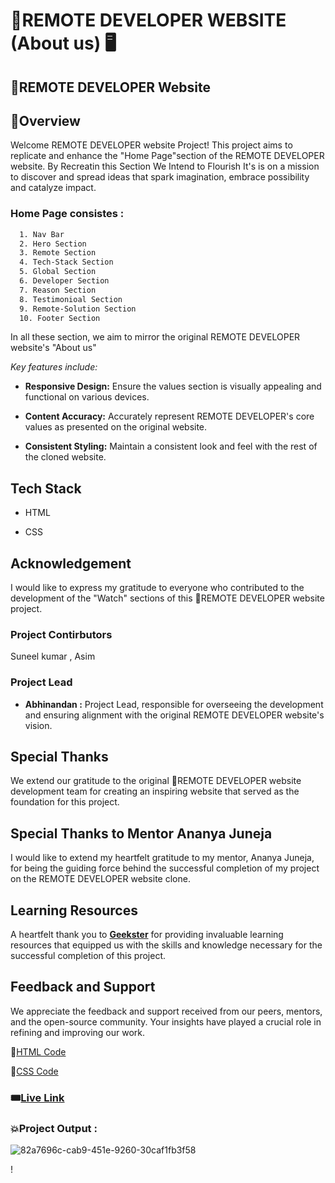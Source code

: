 # 🎯REMOTE DEVELOPER WEBSITE (About us) 🖥️

## 🚀REMOTE DEVELOPER Website

## 📌Overview
Welcome REMOTE DEVELOPER website Project! This project aims to replicate and enhance the "Home Page"section of the REMOTE DEVELOPER website. By Recreatin this Section We Intend to Flourish It's is on a mission to discover and spread ideas that spark imagination, embrace possibility and catalyze impact.


### Home Page consistes :
```bash
  1. Nav Bar
  2. Hero Section
  3. Remote Section
  4. Tech-Stack Section
  5. Global Section
  6. Developer Section
  7. Reason Section
  8. Testimonioal Section
  9. Remote-Solution Section
  10. Footer Section
```
In  all these section, we aim to mirror the original REMOTE DEVELOPER website's "About us"

*Key features include:*
- **Responsive Design:** Ensure the values section is visually appealing and functional on various devices.

- **Content Accuracy:** Accurately represent REMOTE DEVELOPER's core values as presented on the original website.

- **Consistent Styling:** Maintain a consistent look and feel with the rest of the cloned website.

## Tech Stack
- HTML

- CSS

## Acknowledgement

I would like to express my gratitude to everyone who contributed to the development of the "Watch" sections of this 🚀REMOTE DEVELOPER website project. 

### Project Contirbutors

Suneel kumar , Asim

### Project Lead

- **Abhinandan :** Project Lead, responsible for overseeing the development and ensuring alignment with the original REMOTE DEVELOPER website's vision.

## Special Thanks

We extend our gratitude to the original 🚀REMOTE DEVELOPER website development team for creating an inspiring website that served as the foundation for this project.

## Special Thanks to Mentor Ananya Juneja

I would like to extend my heartfelt gratitude to my mentor, Ananya Juneja, for being the guiding force behind the successful completion of my project on the REMOTE DEVELOPER website clone.

## Learning Resources
A heartfelt thank you to **[Geekster](https://www.geekster.in/)** for providing invaluable learning resources that equipped us with the skills and knowledge necessary for the successful completion of this project.

## Feedback and Support

We appreciate the feedback and support received from our peers, mentors, and the open-source community. Your insights have played a crucial role in refining and improving our work.




📌[HTML Code](./index.html)

📌[CSS Code](./style.css)

### 🎟️[Live Link](https://abhinandan411.github.io/Remote-Developer-Geekathon/Abhinandan%20capt.%20%20(%20Home%20Page)/index.html) 


### 💥Project Output :  


![82a7696c-cab9-451e-9260-30caf1fb3f58](https://github.com/Abhinandan411/Remote-Developer-Geekathon/assets/45797776/ef32c150-5d08-4668-a241-9056bd403c22)

!
